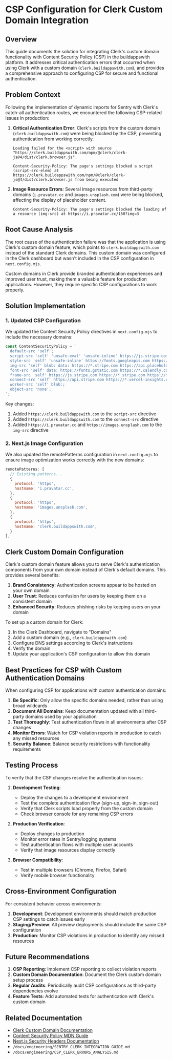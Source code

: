 # CSP Configuration for Clerk Custom Domain Integration

## Overview

This guide documents the solution for integrating Clerk's custom domain functionality with Content Security Policy (CSP) in the buildappswith platform. It addresses critical authentication errors that occurred when using Clerk with a custom domain (`clerk.buildappswith.com`), and provides a comprehensive approach to configuring CSP for secure and functional authentication.

## Problem Context

Following the implementation of dynamic imports for Sentry with Clerk's catch-all authentication routes, we encountered the following CSP-related issues in production:

1. **Critical Authentication Error**: Clerk's scripts from the custom domain (`clerk.buildappswith.com`) were being blocked by the CSP, preventing authentication from working correctly.

   ```
   Loading failed for the <script> with source "https://clerk.buildappswith.com/npm/@clerk/clerk-js@4/dist/clerk.browser.js".
   
   Content-Security-Policy: The page's settings blocked a script (script-src-elem) at https://clerk.buildappswith.com/npm/@clerk/clerk-js@4/dist/clerk.browser.js from being executed
   ```

2. **Image Resource Errors**: Several image resources from third-party domains (`i.pravatar.cc` and `images.unsplash.com`) were being blocked, affecting the display of placeholder content.

   ```
   Content-Security-Policy: The page's settings blocked the loading of a resource (img-src) at https://i.pravatar.cc/150?img=3
   ```

## Root Cause Analysis

The root cause of the authentication failure was that the application is using Clerk's custom domain feature, which points to `clerk.buildappswith.com` instead of the standard Clerk domains. This custom domain was configured in the Clerk dashboard but wasn't included in the CSP configuration in `next.config.mjs`.

Custom domains in Clerk provide branded authentication experiences and improved user trust, making them a valuable feature for production applications. However, they require specific CSP configurations to work properly.

## Solution Implementation

### 1. Updated CSP Configuration

We updated the Content Security Policy directives in `next.config.mjs` to include the necessary domains:

```javascript
const ContentSecurityPolicy = `
  default-src 'self';
  script-src 'self' 'unsafe-eval' 'unsafe-inline' https://js.stripe.com https://cdnjs.cloudflare.com https://*.clerk.accounts.dev https://clerk.io https://*.clerk.com https://npm.clerk.dev https://npm/@clerk https://*.calendly.com https://assets.calendly.com https://clerk.buildappswith.com;
  style-src 'self' 'unsafe-inline' https://fonts.googleapis.com https://*.clerk.accounts.dev https://*.calendly.com;
  img-src 'self' blob: data: https://*.stripe.com https://api.placeholder.org https://cdn.magicui.design https://randomuser.me https://placehold.co https://*.clerk.com https://img.clerk.com https://images.clerk.dev https://*.calendly.com https://i.pravatar.cc https://images.unsplash.com;
  font-src 'self' data: https://fonts.gstatic.com https://*.calendly.com;
  frame-src 'self' https://js.stripe.com https://*.stripe.com https://*.clerk.accounts.dev https://*.calendly.com;
  connect-src 'self' https://api.stripe.com https://*.vercel-insights.com http://localhost:* https://localhost:* https://*.clerk.accounts.dev https://clerk.io https://*.clerk.com https://*.sentry.io https://*.ingest.sentry.io https://ingest.sentry.io https://*.calendly.com https://clerk.buildappswith.com;
  worker-src 'self' blob:;
  object-src 'none';
`;
```

Key changes:
1. Added `https://clerk.buildappswith.com` to the `script-src` directive
2. Added `https://clerk.buildappswith.com` to the `connect-src` directive
3. Added `https://i.pravatar.cc` and `https://images.unsplash.com` to the `img-src` directive

### 2. Next.js Image Configuration

We also updated the remotePatterns configuration in `next.config.mjs` to ensure image optimization works correctly with the new domains:

```javascript
remotePatterns: [
  // Existing patterns...
  {
    protocol: 'https',
    hostname: 'i.pravatar.cc',
  },
  {
    protocol: 'https',
    hostname: 'images.unsplash.com',
  },
  {
    protocol: 'https',
    hostname: 'clerk.buildappswith.com',
  }
],
```

## Clerk Custom Domain Configuration

Clerk's custom domain feature allows you to serve Clerk's authentication components from your own domain instead of Clerk's default domains. This provides several benefits:

1. **Brand Consistency**: Authentication screens appear to be hosted on your own domain
2. **User Trust**: Reduces confusion for users by keeping them on a consistent domain
3. **Enhanced Security**: Reduces phishing risks by keeping users on your domain

To set up a custom domain for Clerk:

1. In the Clerk Dashboard, navigate to "Domains"
2. Add a custom domain (e.g., `clerk.buildappswith.com`)
3. Configure DNS settings according to Clerk's instructions
4. Verify the domain
5. Update your application's CSP configuration to allow this domain

## Best Practices for CSP with Custom Authentication Domains

When configuring CSP for applications with custom authentication domains:

1. **Be Specific**: Only allow the specific domains needed, rather than using broad wildcards
2. **Document All Domains**: Keep documentation updated with all third-party domains used by your application
3. **Test Thoroughly**: Test authentication flows in all environments after CSP changes
4. **Monitor Errors**: Watch for CSP violation reports in production to catch any missed resources
5. **Security Balance**: Balance security restrictions with functionality requirements

## Testing Process

To verify that the CSP changes resolve the authentication issues:

1. **Development Testing**:
   - Deploy the changes to a development environment
   - Test the complete authentication flow (sign-up, sign-in, sign-out)
   - Verify that Clerk scripts load properly from the custom domain
   - Check browser console for any remaining CSP errors

2. **Production Verification**:
   - Deploy changes to production
   - Monitor error rates in Sentry/logging systems
   - Test authentication flows with multiple user accounts
   - Verify that image resources display correctly

3. **Browser Compatibility**:
   - Test in multiple browsers (Chrome, Firefox, Safari)
   - Verify mobile browser functionality

## Cross-Environment Configuration

For consistent behavior across environments:

1. **Development**: Development environments should match production CSP settings to catch issues early
2. **Staging/Preview**: All preview deployments should include the same CSP configuration
3. **Production**: Monitor CSP violations in production to identify any missed resources

## Future Recommendations

1. **CSP Reporting**: Implement CSP reporting to collect violation reports
2. **Custom Domain Documentation**: Document the Clerk custom domain setup process
3. **Regular Audits**: Periodically audit CSP configurations as third-party dependencies evolve
4. **Feature Tests**: Add automated tests for authentication with Clerk's custom domain

## Related Documentation

- [Clerk Custom Domain Documentation](https://clerk.com/docs/customization/domains)
- [Content Security Policy MDN Guide](https://developer.mozilla.org/en-US/docs/Web/HTTP/CSP)
- [Next.js Security Headers Documentation](https://nextjs.org/docs/advanced-features/security-headers)
- `/docs/engineering/SENTRY_CLERK_INTEGRATION_GUIDE.md`
- `/docs/engineering/CSP_CLERK_ERRORS_ANALYSIS.md`